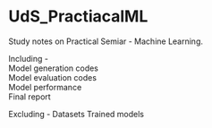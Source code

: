 # UdS_PractiacalML
Study notes on Practical Semiar - Machine Learning.

Including -   
Model generation codes  
Model evaluation codes  
Model performance  
Final report  

Excluding - 
Datasets
Trained models
